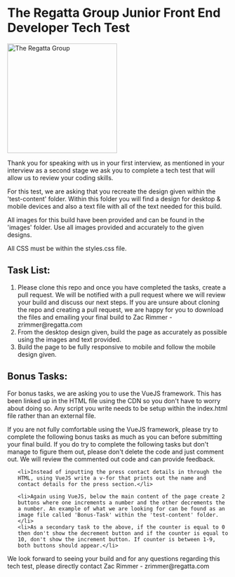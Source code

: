 # The Regatta Group Junior Front End Developer Tech Test

<img src="./images/Regatta-Group-Logo.png" alt="The Regatta Group" width="250"/> <br>

<p>Thank you for speaking with us in your first interview, as mentioned in your interview as a second stage we ask you to complete a tech test that will allow us to review your coding skills.</p>
<p>For this test, we are asking that you recreate the design given within the 'test-content' folder. Within this folder you will find a design for desktop & mobile devices and also a text file with all of the text needed for this build.</p>
<p>All images for this build have been provided and can be found in the 'images' folder. Use all images provided and accurately to the given designs.</p>
<p>All CSS must be within the styles.css file.</p>

## Task List:
<ol>
    <li>Please clone this repo and once you have completed the tasks, create a pull request. We will be notified with a pull request where we will review your build and discuss our next steps. If you are unsure about cloning the repo and creating a pull request, we are happy for you to download the files and emailing your final build to Zac Rimmer - zrimmer@regatta.com</li>
    <li>From the desktop design given, build the page as accurately as possible using the images and text provided.</li>
    <li>Build the page to be fully responsive to mobile and follow the mobile design given.</li>
</ol>

## Bonus Tasks:
<p>For bonus tasks, we are asking you to use the VueJS framework. This has been linked up in the HTML file using the CDN so you don't have to worry about doing so. Any script you write needs to be setup within the index.html file rather than an external file.</p>
<p>If you are not fully comfortable using the VueJS framework, please try to complete the following bonus tasks as much as you can before submitting your final build. If you do try to complete the following tasks but don't manage to figure them out, please don't delete the code and just comment out. We will review the commented out code and can provide feedback.</p>
<ol>

    <li>Instead of inputting the press contact details in through the HTML, using VueJS write a v-for that prints out the name and contact details for the press section.</li>

    <li>Again using VueJS, below the main content of the page create 2 buttons where one increments a number and the other decrements the a number. An example of what we are looking for can be found as an image file called 'Bonus-Task' within the 'test-content' folder.</li>
    <li>As a secondary task to the above, if the counter is equal to 0 then don't show the decrement button and if the counter is equal to 10, don't show the increment button. If counter is between 1-9, both buttons should appear.</li>
</ol>

<p>We look forward to seeing your build and for any questions regarding this tech test, please directly contact Zac Rimmer - zrimmer@regatta.com<p>